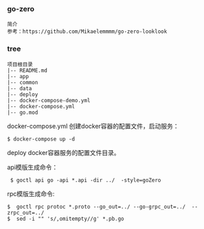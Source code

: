 ### go-zero
    简介
    参考：https://github.com/Mikaelemmmm/go-zero-looklook
### tree
    项目根目录
    |-- README.md
    |-- app
    |-- common
    |-- data
    |-- deploy
    |-- docker-compose-demo.yml
    |-- docker-compose.yml
    |-- go.mod

docker-compose.yml 创建docker容器的配置文件，启动服务：
```shell
$ docker-compose up -d
```
deploy docker容器服务的配置文件目录。

api模版生成命令：
```shell
 $ goctl api go -api *.api -dir ../  -style=goZero
```
rpc模版生成命令:
```shell
$  goctl rpc protoc *.proto --go_out=../ --go-grpc_out=../  --zrpc_out=../
$  sed -i "" 's/,omitempty//g' *.pb.go
```



